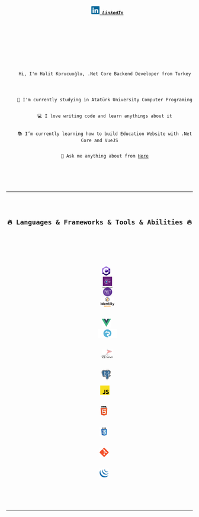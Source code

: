   <h5 align="center">
    <code>
      <a href="https://www.linkedin.com/in/abdullah-halit-korucuo%C4%9Flu-4578a219b/" title="LinkedIn Profile"><img width="22" src="https://raw.githubusercontent.com/korucuoglu/korucuoglu/main/images/linkedin.svg"> LinkedIn</a>
    <code></code>
  </h5>
  <br>
  <p align="center">
    Hi, I'm Halit Korucuoğlu, .Net Core Backend Developer from Turkey
    <br>
    <br>
    🔬 I'm currently studying in Atatürk University Computer Programing
    <br>
    💻 I love writing code and learn anythings about it
    <br>
    📚 I’m currently learning how to build Education Website with .Net Core and VueJS
    <br>
    💬 Ask me anything about from <a href="https://github.com/korucuoglu/korucuoglu/issues" title="Issues">Here</a>
  </p>

  <hr>
  <h2 align="center">🔥 Languages & Frameworks & Tools & Abilities 🔥</h2>
  <br>
  <p align="center">
     <code><img title="C#" height="25" src="https://raw.githubusercontent.com/korucuoglu/korucuoglu/main/images/c-sharp.png"></code>
      <code><img title="Entity Framework" height="25" src="https://raw.githubusercontent.com/korucuoglu/korucuoglu/main/images/ef-core.png"></code>
      <code><img title="Identity Server" height="25" src="https://raw.githubusercontent.com/korucuoglu/korucuoglu/main/images/dotnet-core.png"></code>
      <code><img title="Identity Server" height="25" src="https://raw.githubusercontent.com/korucuoglu/korucuoglu/main/images/identity-server.png">
      </code>
      <code>
      <img title="VueJs" height="25" src="https://raw.githubusercontent.com/korucuoglu/korucuoglu/main/images/vue.png"></code>
      <code><img title="SignalR" height="25" src="https://raw.githubusercontent.com/korucuoglu/korucuoglu/main/images/signalr.png">
      </code>
       <code>
       <img title="MSSQL" height="25" src="https://raw.githubusercontent.com/korucuoglu/korucuoglu/main/images/mssql.png">
       </code>
      <code>
      <img title="Postgres" height="25" src="https://raw.githubusercontent.com/korucuoglu/korucuoglu/main/images/postgres.png">
      </code>
    <code
    ><img title="Javascript" height="25" src="https://raw.githubusercontent.com/korucuoglu/korucuoglu/main/images/javascript.svg">
    </code>
    <code>
    <img title="HTML5" height="25" src="https://raw.githubusercontent.com/korucuoglu/korucuoglu/main/images/html5.svg">
    </code>
    <code>
    <img title="CSS" height="25" src="https://raw.githubusercontent.com/korucuoglu/korucuoglu/main/images/css.svg">
    </code>
    <code>
    <img title="Git" height="25" src="https://raw.githubusercontent.com/korucuoglu/korucuoglu/main/images/git-original.svg">
    </code>
    <code>
    <img title="JQuery" height="25" src="https://raw.githubusercontent.com/korucuoglu/korucuoglu/main/images/jquery-original.svg">
    </code>
  </p>
  <hr>
